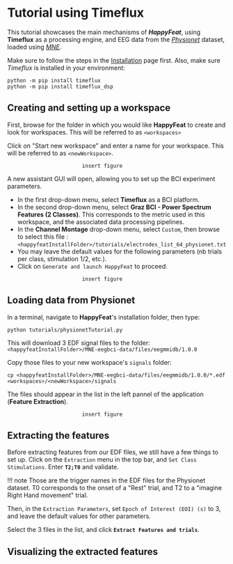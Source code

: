 
# Tutorial using Timeflux

This tutorial showcases the main mechanisms of ***HappyFeat***, using **Timeflux** as a processing engine, and EEG data from the *[Physionet](https://physionet.org/content/eegmmidb/1.0.0/)* dataset, loaded using *[MNE](https://mne.tools/stable/generated/mne.datasets.eegbci.load_data.html)*.

Make sure to follow the steps in the [Installation](install.md) page first. Also, make sure *Timeflux* is installed in your environment:
```shell
python -m pip install timeflux
python -m pip install timeflux_dsp
```
## Creating and setting up a workspace 

First, browse for the folder in which you would like **HappyFeat** to create and look for workspaces. This will be referred to as `<workspaces>`

Click on "Start new workspace" and enter a name for your workspace. This will be referred to as `<newWorkspace>`.

```shell
						insert figure
```


A new assistant GUI will open, allowing you to set up the BCI experiment parameters. 
- In the first drop-down menu, select **Timeflux** as a BCI platform.
- In the second drop-down menu, select **Graz BCI - Power Spectrum Features (2 Classes)**. This corresponds to the metric used in this workspace, and the associated data processing pipelines.
- In the **Channel Montage** drop-down menu, select `Custom`, then browse to select this file :
`<happyfeatInstallFolder>/tutorials/electrodes_list_64_physionet.txt`
- You may leave the default values for the following parameters (nb trials per class, stimulation 1/2, etc.).
- Click on `Generate and launch HappyFeat` to proceed.

```shell
						insert figure
```

## Loading data from Physionet
In a terminal, navigate to **HappyFeat**'s installation folder, then type:
```shell
python tutorials/physionetTutorial.py
```
This will download 3 EDF signal files to the folder: `<happyfeatInstallFolder>/MNE-eegbci-data/files/eegmmidb/1.0.0`

Copy those files to your new workspace's `signals` folder:
```shell
cp <happyfeatInstallFolder>/MNE-eegbci-data/files/eegmmidb/1.0.0/*.edf <workspaces>/<newWorkspace>/signals
```
The files should appear in the list in the left pannel of the application (**Feature Extraction**).

```shell
						insert figure
```

## Extracting the features

Before extracting features from our EDF files, we still have a few things to set up.
Click on the `Extraction` menu in the top bar, and `Set Class Stimulations`. Enter **`T2;T0`** and validate.

!!! note
	Those are the trigger names in the EDF files for the Physionet dataset. T0 corresponds to the onset of a "Rest" trial, and T2 to a "imagine Right Hand movement" trial.

Then, in the `Extraction Parameters`, set `Epoch of Interest (EOI) (s)` to 3, and leave the default values for other parameters.

Select the 3 files in the list, and click **`Extract Features and trials`**.

## Visualizing the extracted features
